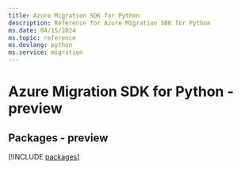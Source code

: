 ```yaml
---
title: Azure Migration SDK for Python
description: Reference for Azure Migration SDK for Python
ms.date: 04/15/2024
ms.topic: reference
ms.devlang: python
ms.service: migration
---
```

# Azure Migration SDK for Python - preview
## Packages - preview
[!INCLUDE [packages](migration-index.md)]